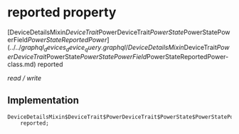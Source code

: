 


# reported property






[DeviceDetailsMixin$DeviceTrait$PowerDeviceTrait$PowerState$PowerStatePowerField$PowerStateReportedPower](../../graphql_devices_device_query.graphql/DeviceDetailsMixin$DeviceTrait$PowerDeviceTrait$PowerState$PowerStatePowerField$PowerStateReportedPower-class.md) reported
  
_read / write_






## Implementation

```dart
DeviceDetailsMixin$DeviceTrait$PowerDeviceTrait$PowerState$PowerStatePowerField$PowerStateReportedPower
    reported;


```







